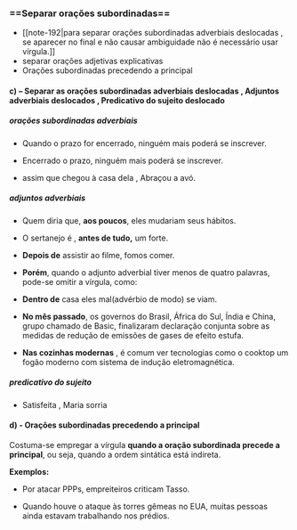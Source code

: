 ### ==Separar orações subordinadas==

- [[note-192|para separar orações subordinadas adverbiais deslocadas , se aparecer no final e não causar ambiguidade não é necessário usar vírgula.]]
- separar orações adjetivas explicativas
- Orações subordinadas precedendo a principal

#### c) – Separar as orações subordinadas adverbiais deslocadas , Adjuntos adverbiais deslocados , Predicativo do sujeito deslocado
##### **orações subordinadas adverbiais**

- Quando o prazo for encerrado, ninguém mais poderá se inscrever.

- Encerrado o prazo, ninguém mais poderá se inscrever.

- assim que chegou à casa dela , Abraçou a avó.
##### adjuntos adverbiais

- Quem diria que, **aos poucos**, eles mudariam seus hábitos.

- O sertanejo é , **antes de tudo,** um forte.

- **Depois de** assistir ao filme, fomos comer.

- **Porém**, quando o adjunto adverbial tiver menos de quatro palavras, pode-se omitir a vírgula, como:

- **Dentro de** casa eles mal(advérbio de modo) se viam.

- **No mês passado**, os governos do Brasil, África do Sul, Índia e China, grupo chamado de Basic, finalizaram declaração conjunta sobre as medidas de redução de emissões de gases de efeito estufa.

- **Nas cozinhas modernas** , é comum ver tecnologias como o cooktop um fogão moderno com sistema de indução eletromagnética.

##### predicativo do sujeito

- Satisfeita , Maria sorria


#### d) - Orações subordinadas precedendo a principal
Costuma-se empregar a vírgula **quando a oração subordinada precede a principal**, ou seja, quando a ordem sintática está indireta.

**Exemplos:**

- Por atacar PPPs, empreiteiros criticam Tasso.
    
- Quando houve o ataque às torres gêmeas no EUA, muitas pessoas ainda estavam trabalhando nos prédios.